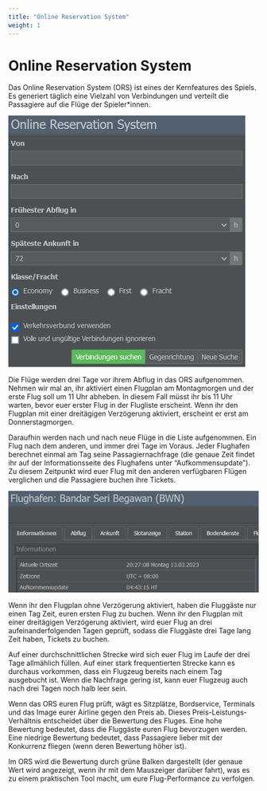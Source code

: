 ```yaml
---
title: "Online Reservation System"
weight: 1
---
```


# Online Reservation System

Das Online Reservation System (ORS) ist eines der Kernfeatures des Spiels. Es generiert täglich eine Vielzahl von Verbindungen und verteilt die Passagiere auf die Flüge der Spieler*innen.

![Verbindungssuche](online_reservation_system_01.PNG "Verbindungssuche")

Die Flüge werden drei Tage vor ihrem Abflug in das ORS aufgenommen. Nehmen wir mal an, ihr aktiviert einen Flugplan am Montagmorgen und der erste Flug soll um 11 Uhr abheben. In diesem Fall müsst ihr bis 11 Uhr warten, bevor euer erster Flug in der Flugliste erscheint. Wenn ihr den Flugplan mit einer dreitägigen Verzögerung aktiviert, erscheint er erst am Donnerstagmorgen.

Daraufhin werden nach und nach neue Flüge in die Liste aufgenommen. Ein Flug nach dem anderen, und immer drei Tage im Voraus. Jeder Flughafen berechnet einmal am Tag seine Passagiernachfrage (die genaue Zeit findet ihr auf der Informationsseite des Flughafens unter “Aufkommensupdate”). Zu diesem Zeitpunkt wird euer Flug mit den anderen verfügbaren Flügen verglichen und die Passagiere buchen ihre Tickets.

![Tägliche Nachfrageberechnung](aufkommensupdate_01.PNG "Tägliche Nachfrageberechnung")

Wenn ihr den Flugplan ohne Verzögerung aktiviert, haben die Fluggäste nur einen Tag Zeit, euren ersten Flug zu buchen. Wenn ihr den Flugplan mit einer dreitägigen Verzögerung aktiviert, wird euer Flug an drei aufeinanderfolgenden Tagen geprüft, sodass die Fluggäste drei Tage lang Zeit haben, Tickets zu buchen.

Auf einer durchschnittlichen Strecke wird sich euer Flug im Laufe der drei Tage allmählich füllen. Auf einer stark frequentierten Strecke kann es durchaus vorkommen, dass ein Flugzeug bereits nach einem Tag ausgebucht ist. Wenn die Nachfrage gering ist, kann euer Flugzeug auch nach drei Tagen noch halb leer sein.

Wenn das ORS euren Flug prüft, wägt es Sitzplätze, Bordservice, Terminals und das Image eurer Airline gegen den Preis ab. Dieses Preis-Leistungs-Verhältnis entscheidet über die Bewertung des Fluges. Eine hohe Bewertung bedeutet, dass die Fluggäste euren Flug bevorzugen werden. Eine niedrige Bewertung bedeutet, dass Passagiere lieber mit der Konkurrenz fliegen (wenn deren Bewertung höher ist).

Im ORS wird die Bewertung durch grüne Balken dargestellt (der genaue Wert wird angezeigt, wenn ihr mit dem Mauszeiger darüber fahrt), was es zu einem praktischen Tool macht, um eure Flug-Performance zu verfolgen.
